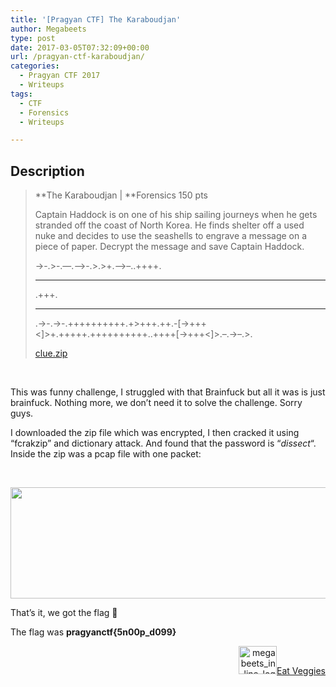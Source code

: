 ```yaml
---
title: '[Pragyan CTF] The Karaboudjan'
author: Megabeets
type: post
date: 2017-03-05T07:32:09+00:00
url: /pragyan-ctf-karaboudjan/
categories:
  - Pragyan CTF 2017
  - Writeups
tags:
  - CTF
  - Forensics
  - Writeups

---
```

## Description

> **The Karaboudjan | **Forensics 150 pts
> 
> Captain Haddock is on one of his ship sailing journeys when he gets stranded off the coast of North Korea. He finds shelter off a used nuke and decides to use the seashells to engrave a message on a piece of paper. Decrypt the message and save Captain Haddock.
> 
> ->-.>-.&#8212;.&#8211;>-.>.>+.&#8211;>&#8211;..++++.
> 
> <hr class="bbcode_rule" />
> 
> .+++.
> 
> <hr class="bbcode_rule" />
> 
> .->-.->-.++++++++++.+>+++.++.-[->+++<]>+.+++++.++++++++++..++++[->+++<]>.&#8211;.->&#8211;.>.
> 
> <a class="has-tooltip" title="" href="https://ctf.pragyan.org/download?file_key=c279a3923f124ea36dc67a930a55c996ae14b0661a86f7e61a2db0690d97bd4e&team_key=a500afc4a171f394f280518fefd78d62f976bf8303f77f3431573fce01c983cb" data-toggle="tooltip" data-placement="right" data-original-title="0.28 KB">clue.zip</a>

&nbsp;

This was funny challenge, I struggled with that Brainfuck but all it was is just brainfuck. Nothing more, we don&#8217;t need it to solve the challenge. Sorry guys.

I downloaded the zip file which was encrypted, I then cracked it using &#8220;fcrakzip&#8221; and dictionary attack. And found that the password is &#8220;_dissect_&#8220;. Inside the zip was a pcap file with one packet:

&nbsp;

<img data-attachment-id="987" data-permalink="https://www.megabeets.net/pragyan-ctf-karaboudjan/krabu1/#main" data-orig-file="http://www.megabeets.net/uploads/krabu1.png" data-orig-size="735,178" data-comments-opened="1" data-image-meta="{&quot;aperture&quot;:&quot;0&quot;,&quot;credit&quot;:&quot;&quot;,&quot;camera&quot;:&quot;&quot;,&quot;caption&quot;:&quot;&quot;,&quot;created_timestamp&quot;:&quot;0&quot;,&quot;copyright&quot;:&quot;&quot;,&quot;focal_length&quot;:&quot;0&quot;,&quot;iso&quot;:&quot;0&quot;,&quot;shutter_speed&quot;:&quot;0&quot;,&quot;title&quot;:&quot;&quot;,&quot;orientation&quot;:&quot;0&quot;}" data-image-title="krabu1" data-image-description="" data-image-caption="" data-medium-file="http://www.megabeets.net/uploads/krabu1-300x73.png" data-large-file="http://www.megabeets.net/uploads/krabu1.png" decoding="async" loading="lazy" class="aligncenter size-full wp-image-987" src="https://www.megabeets.net/uploads/krabu1.png" alt="" width="735" height="178" srcset="https://www.megabeets.net/uploads/krabu1.png 735w, https://www.megabeets.net/uploads/krabu1-150x36.png 150w, https://www.megabeets.net/uploads/krabu1-300x73.png 300w" sizes="(max-width: 735px) 100vw, 735px" /> 

That&#8217;s it, we got the flag 🙂

The flag was **pragyanctf{5n00p_d099}**

<div class="nf-post-footer">
  <p style="text-align: right">
    <a href="https://www.megabeets.net/about.html#vegan"><img class="wp-image-149 alignnone" src="https://www.megabeets.net/uploads/megabeets_inline_logo.png" alt="megabeets_inline_logo" width="61" height="45" />Eat Veggies</a>
  </p>
</div>